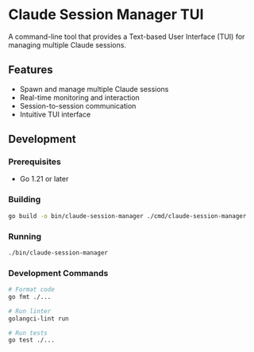 # Claude Session Manager TUI

A command-line tool that provides a Text-based User Interface (TUI) for managing multiple Claude sessions.

## Features

- Spawn and manage multiple Claude sessions
- Real-time monitoring and interaction
- Session-to-session communication
- Intuitive TUI interface

## Development

### Prerequisites

- Go 1.21 or later

### Building

```bash
go build -o bin/claude-session-manager ./cmd/claude-session-manager
```

### Running

```bash
./bin/claude-session-manager
```

### Development Commands

```bash
# Format code
go fmt ./...

# Run linter
golangci-lint run

# Run tests
go test ./...
```